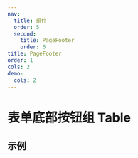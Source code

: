 ```yaml
---
nav:
  title: 组件
  order: 5
  second:
    title: PageFooter
    order: 6
title: PageFooter
order: 1
cols: 2
demo:
  cols: 2
---
```


# 表单底部按钮组 Table

## 示例

<code src="./demos/pagefooter.tsx" ></code>
<code src="./demos/pagefooter2.tsx" ></code>
